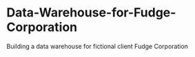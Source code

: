 # Data-Warehouse-for-Fudge-Corporation
Building a data warehouse for fictional client Fudge Corporation

